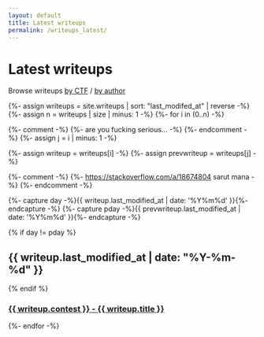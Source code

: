 ```yaml
---
layout: default
title: Latest writeups
permalink: /writeups_latest/
---
```


<style>
ul h3 {
	display: inline-block;
	margin: unset;
}
</style>

# Latest writeups
Browse writeups <a href="../writeups/">by CTF</a> / <a href="../writeups_author/">by author</a>

{%- assign writeups = site.writeups | sort: "last_modifed_at" | reverse -%}
{%- assign n = writeups | size | minus: 1 -%}
{%- for i in (0..n) -%}

{%- comment -%}
{%- are you fucking serious... -%}
{%- endcomment -%}
{%- assign j = i | minus: 1 -%}

{%- assign writeup = writeups[i] -%}
{%- assign prevwriteup = writeups[j] -%}

{%- comment -%}
{%- https://stackoverflow.com/a/18674804 sarut mana -%}
{%- endcomment -%}

{%- capture day -%}{{ writeup.last_modified_at | date: '%Y%m%d' }}{%- endcapture -%}
{%- capture pday -%}{{ prevwriteup.last_modified_at | date: '%Y%m%d' }}{%- endcapture -%}

{% if day != pday %}

## {{ writeup.last_modified_at | date: "%Y-%m-%d" }} 

{% endif %}

<h3><a href="{{site.baseurl}}{{writeup.url}}">{{ writeup.contest }} - {{ writeup.title }}</a></h3>

{%- endfor -%}
 